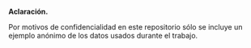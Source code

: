 
**Aclaración.**

Por motivos de confidencialidad en este repositorio sólo se incluye un ejemplo anónimo de los datos usados durante el trabajo.
